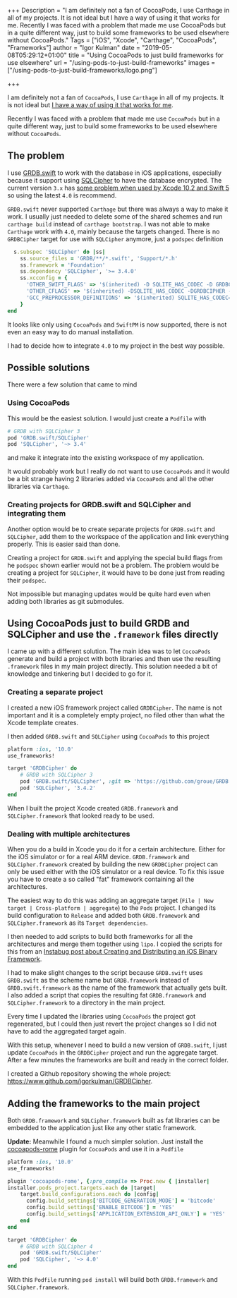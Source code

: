 +++
Description = "I am definitely not a fan of CocoaPods, I use Carthage in all of my projects. It is not ideal but I have a way of using it that works for me. Recently I was faced with a problem that made me use CocoaPods but in a quite different way, just to build some frameworks to be used elsewhere without CocoaPods."
Tags = ["iOS", "Xcode", "Carthage", "CocoaPods", "Frameworks"]
author = "Igor Kulman"
date = "2019-05-08T05:29:12+01:00"
title = "Using CocoaPods to just build frameworks for use elsewhere"
url = "/using-pods-to-just-build-frameworks"
images = ["/using-pods-to-just-build-frameworks/logo.png"]

+++

I am definitely not a fan of `CocoaPods`, I use `Carthage` in all of my projects. It is not ideal but [I have a way of using it that works for me](/building-ios-depedencies-with-carthage/).

Recently I was faced with a problem that made me use `CocoaPods` but in a quite different way, just to build some frameworks to be used elsewhere without `CocoaPods`.

## The problem

I use [GRDB.swift](https://github.com/groue/GRDB.swift) to work with the database in iOS applications, especially because it support using [SQLCipher](https://github.com/sqlcipher/sqlcipher) to have the database encrypted. The current version `3.x` has [some problem when used by Xcode 10.2 and Swift 5](https://github.com/groue/GRDB.swift/issues/482) so using the latest `4.0` is recommend.

`GRDB.swift` never supported `Carthage` but there was always a way to make it work. I usually just needed to delete some of the shared schemes and run `carthage build` instead of `carthage bootstrap`. I was not able to make `Carthage` work with `4.0`, mainly because the targets changed. There is no `GRDBCipher` target for use with `SQLCipher` anymore, just a `podspec` definition

```ruby
  s.subspec 'SQLCipher' do |ss|
    ss.source_files = 'GRDB/**/*.swift', 'Support/*.h'
    ss.framework = 'Foundation'
    ss.dependency 'SQLCipher', '>= 3.4.0'
    ss.xcconfig = {
      'OTHER_SWIFT_FLAGS' => '$(inherited) -D SQLITE_HAS_CODEC -D GRDBCIPHER -D SQLITE_ENABLE_FTS5',
      'OTHER_CFLAGS' => '$(inherited) -DSQLITE_HAS_CODEC -DGRDBCIPHER -DSQLITE_ENABLE_FTS5',
      'GCC_PREPROCESSOR_DEFINITIONS' => '$(inherited) SQLITE_HAS_CODEC=1 GRDBCIPHER=1 SQLITE_ENABLE_FTS5=1'
    }
end
```

It looks like only using `CocoaPods` and `SwiftPM` is now supported, there is not even an easy way to do manual installation.

I had to decide how to integrate `4.0` to my project in the best way possible.

<!--more-->

## Possible solutions

There were a few solution that came to mind

### Using CocoaPods

This would be the easiest solution. I would just create a `Podfile` with

```ruby
# GRDB with SQLCipher 3
pod 'GRDB.swift/SQLCipher'
pod 'SQLCipher', '~> 3.4'
```

and make it integrate into the existing workspace of my application.

It would probably work but I really do not want to use `CocoaPods` and it would be a bit strange having 2 libraries added via  `CocoaPods` and all the other libraries via `Carthage`.

### Creating projects for GRDB.swift and SQLCipher and integrating them

Another option would be to create separate projects for `GRDB.swift` and `SQLCipher`, add them to the workspace of the application and link everything properly. This is easier said than done.

Creating a project for `GRDB.swift` and applying the special build flags from he `podspec` shown earlier would not be a problem. The problem would be creating a project for `SQLCipher`, it would have to be done just from reading their `podspec`.

Not impossible but managing updates would be quite hard even when adding both libraries as git submodules.

## Using CocoaPods just to build GRDB and SQLCipher and use the `.framework` files directly

I came up with a different solution. The main idea was to let `CocoaPods` generate and build a project with both libraries and then use the resulting `.framework` files in my main project directly. This solution needed a bit of knowledge and tinkering but I decided to go for it.

### Creating a separate project

I created a new iOS framework project called `GRDBCipher`. The name is not important and it is a completely empty project, no filed other than what the Xcode template creates.

I then added `GRDB.swift` and `SQLCipher` using `CocoaPods` to this project

```ruby
platform :ios, '10.0'
use_frameworks!

target 'GRDBCipher' do
    # GRDB with SQLCipher 3
    pod 'GRDB.swift/SQLCipher', :git => 'https://github.com/groue/GRDB.swift', :branch => 'GRDB-4.0'
    pod 'SQLCipher', '3.4.2'
end
```

When I built the project Xcode created `GRDB.framework` and `SQLCipher.framework` that looked ready to be used.

### Dealing with multiple architectures

When you do a build in Xcode you do it for a certain architecture. Either for the iOS simulator or for a real ARM device. `GRDB.framework` and `SQLCipher.framework` created by building the new `GRDBCipher` project can only be used either with the iOS simulator or a real device. To fix this issue you have to create a so called "fat" framework containing all the architectures.

The easiest way to do this was adding an aggregate target (`File | New target | Cross-platform | aggregate`) to the `Pods` project. I changed its build configuration to `Release` and added both `GRDB.framework` and `SQLCipher.framework` as its `Target dependencies`.

I then needed to add scripts to build both frameworks for all the architectures and merge them together using `lipo`. I copied the scripts for this from an [Instabug post about Creating and Distributing an iOS Binary Framework](https://instabug.com/blog/ios-binary-framework/).

I had to make slight changes to the script because `GRDB.swift` uses  `GRDB.swift` as the scheme name but  `GRDB.framework` instead of  `GRDB.swift.framework` as the name of the framework that actually gets built. I also added a script that copies the resulting fat `GRDB.framework` and `SQLCipher.framework` to a directory in the main project.

Every time I updated the libraries using `CocoaPods` the project got regenerated, but I could then just revert the project changes so I did not have to add the aggregated target again.

With this setup, whenever I need to build a new version of `GRDB.swift`, I just update `CocoaPods` in the  `GRDBCipher` project and run the aggregate target. After a few minutes the frameworks are built and ready in the correct folder.

I created a Github repository showing the whole project: https://www.github.com/igorkulman/GRDBCipher.

## Adding the frameworks to the main project

Both `GRDB.framework` and `SQLCipher.framework` built as fat libraries can be embedded to the application just like any other static framework.

**Update:** Meanwhile I found a much simpler solution. Just install the [cocoapods-rome](https://github.com/CocoaPods/Rome) plugin for `CocoaPods` and use it in a `Podfile`

```ruby
platform :ios, '10.0'
use_frameworks!

plugin 'cocoapods-rome', {:pre_compile => Proc.new { |installer|
installer.pods_project.targets.each do |target|
    target.build_configurations.each do |config|
      config.build_settings['BITCODE_GENERATION_MODE'] = 'bitcode'
      config.build_settings['ENABLE_BITCODE'] = 'YES'
      config.build_settings['APPLICATION_EXTENSION_API_ONLY'] = 'YES'
    end
end

target 'GRDBCipher' do
    # GRDB with SQLCipher 4
    pod 'GRDB.swift/SQLCipher'
    pod 'SQLCipher', '~> 4.0'
end
```

With this `Podfile` running `pod install` will build both `GRDB.framework` and `SQLCipher.framework`.
